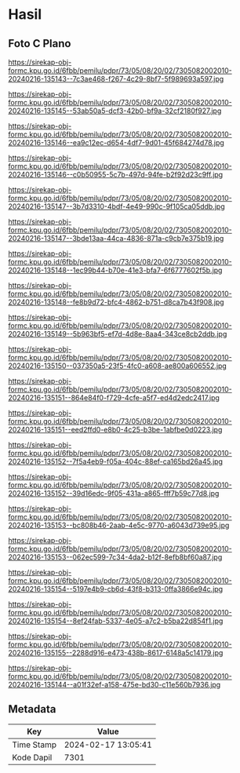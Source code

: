 # Hasil

## Foto C Plano

https://sirekap-obj-formc.kpu.go.id/6fbb/pemilu/pdpr/73/05/08/20/02/7305082002010-20240216-135143--7c3ae468-f267-4c29-8bf7-5f989693a597.jpg

https://sirekap-obj-formc.kpu.go.id/6fbb/pemilu/pdpr/73/05/08/20/02/7305082002010-20240216-135145--53ab50a5-dcf3-42b0-bf9a-32cf2180f927.jpg

https://sirekap-obj-formc.kpu.go.id/6fbb/pemilu/pdpr/73/05/08/20/02/7305082002010-20240216-135146--ea9c12ec-d654-4df7-9d01-45f684274d78.jpg

https://sirekap-obj-formc.kpu.go.id/6fbb/pemilu/pdpr/73/05/08/20/02/7305082002010-20240216-135146--c0b50955-5c7b-497d-94fe-b2f92d23c9ff.jpg

https://sirekap-obj-formc.kpu.go.id/6fbb/pemilu/pdpr/73/05/08/20/02/7305082002010-20240216-135147--3b7d3310-4bdf-4e49-990c-9f105ca05ddb.jpg

https://sirekap-obj-formc.kpu.go.id/6fbb/pemilu/pdpr/73/05/08/20/02/7305082002010-20240216-135147--3bde13aa-44ca-4836-871a-c9cb7e375b19.jpg

https://sirekap-obj-formc.kpu.go.id/6fbb/pemilu/pdpr/73/05/08/20/02/7305082002010-20240216-135148--1ec99b44-b70e-41e3-bfa7-6f6777602f5b.jpg

https://sirekap-obj-formc.kpu.go.id/6fbb/pemilu/pdpr/73/05/08/20/02/7305082002010-20240216-135148--fe8b9d72-bfc4-4862-b751-d8ca7b43f908.jpg

https://sirekap-obj-formc.kpu.go.id/6fbb/pemilu/pdpr/73/05/08/20/02/7305082002010-20240216-135149--5b963bf5-ef7d-4d8e-8aa4-343ce8cb2ddb.jpg

https://sirekap-obj-formc.kpu.go.id/6fbb/pemilu/pdpr/73/05/08/20/02/7305082002010-20240216-135150--037350a5-23f5-4fc0-a608-ae800a606552.jpg

https://sirekap-obj-formc.kpu.go.id/6fbb/pemilu/pdpr/73/05/08/20/02/7305082002010-20240216-135151--864e84f0-f729-4cfe-a5f7-ed4d2edc2417.jpg

https://sirekap-obj-formc.kpu.go.id/6fbb/pemilu/pdpr/73/05/08/20/02/7305082002010-20240216-135151--eed2ffd0-e8b0-4c25-b3be-1abfbe0d0223.jpg

https://sirekap-obj-formc.kpu.go.id/6fbb/pemilu/pdpr/73/05/08/20/02/7305082002010-20240216-135152--7f5a4eb9-f05a-404c-88ef-ca165bd26a45.jpg

https://sirekap-obj-formc.kpu.go.id/6fbb/pemilu/pdpr/73/05/08/20/02/7305082002010-20240216-135152--39d16edc-9f05-431a-a865-fff7b59c77d8.jpg

https://sirekap-obj-formc.kpu.go.id/6fbb/pemilu/pdpr/73/05/08/20/02/7305082002010-20240216-135153--bc808b46-2aab-4e5c-9770-a6043d739e95.jpg

https://sirekap-obj-formc.kpu.go.id/6fbb/pemilu/pdpr/73/05/08/20/02/7305082002010-20240216-135153--062ec599-7c34-4da2-b12f-8efb8bf60a87.jpg

https://sirekap-obj-formc.kpu.go.id/6fbb/pemilu/pdpr/73/05/08/20/02/7305082002010-20240216-135154--5197e4b9-cb6d-43f8-b313-0ffa3866e94c.jpg

https://sirekap-obj-formc.kpu.go.id/6fbb/pemilu/pdpr/73/05/08/20/02/7305082002010-20240216-135154--8ef24fab-5337-4e05-a7c2-b5ba22d854f1.jpg

https://sirekap-obj-formc.kpu.go.id/6fbb/pemilu/pdpr/73/05/08/20/02/7305082002010-20240216-135155--2288d916-e473-438b-8617-6148a5c14179.jpg

https://sirekap-obj-formc.kpu.go.id/6fbb/pemilu/pdpr/73/05/08/20/02/7305082002010-20240216-135144--a01f32ef-a158-475e-bd30-c11e560b7936.jpg


## Metadata

| Key        | Value               |
| ---------- | ------------------- |
| Time Stamp | 2024-02-17 13:05:41 |
| Kode Dapil | 7301                |



